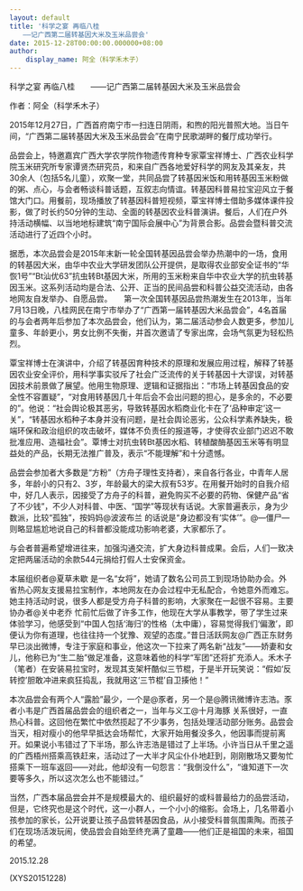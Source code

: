 ```yaml
---
layout: default
title: '科学之宴 再临八桂
　　——记广西第二届转基因大米及玉米品尝会'
date: 2015-12-28T00:00:00.000000+08:00
author:
    display_name: 阿全（科学禾木子）
---
```


科学之宴 再临八桂　　——记广西第二届转基因大米及玉米品尝会

作者：阿全（科学禾木子）

2015年12月27日，广西首府南宁市一扫连日阴雨，和煦的阳光普照大地。当日午间，“广西第二届转基因大米及玉米品尝会”在南宁民歌湖畔的餐厅成功举行。

品尝会上，特邀嘉宾广西大学农学院作物遗传育种专家覃宝祥博士、广西农业科学院玉米研究所专家谭贤杰研究员，和来自广西各地爱好科学的网友及其亲友，共30余人（包括5名儿童），欢聚一堂，共同品尝了转基因米饭和用转基因玉米粉做的粥、点心，与会者畅谈科普话题，互叙志向情谊。转基因科普易拉宝迎风立于餐馆大门口。用餐前，现场播放了转基因科普短视频，覃宝祥博士借助多媒体课件投影，做了时长约50分钟的生动、全面的转基因农业科普演讲。餐后，人们在户外持活动横幅、以当地地标建筑“南宁国际会展中心”为背景合影。品尝会暨科普交流活动进行了近四个小时。

据悉，本次品尝会是2015年末新一轮全国转基因品尝会举办热潮中的一场，食用的转基因大米，由华中农业大学研发团队公开提供，是取得农业部安全证书的“华恢1号”“Bt汕优63”抗虫转Bt基因大米，所用的玉米粉来自华中农业大学的抗虫转基因玉米。这系列活动均是合法、公开、正当的民间品尝和科普公益交流活动，由各地网友自发举办、自愿品尝。　　第一次全国转基因品尝热潮发生在2013年，当年7月13日晚，八桂网民在南宁市举办了“广西第一届转基因大米品尝会”，4名首届的与会者两年后参加了本次品尝会，他们认为，第二届活动参会人数更多，参加儿童多、年龄更小，男女比例不失衡，并首次邀请了专家出席，会场气氛更为轻松热烈。

覃宝祥博士在演讲中，介绍了转基因育种技术的原理和发展应用过程，解释了转基因农业安全评价，用科学事实驳斥了社会广泛流传的关于转基因十大谬误，对转基因技术前景做了展望。他用生物原理、逻辑和证据指出：“市场上转基因食品的安全性不容置疑”，“对食用转基因几十年后会不会出问题的担心，是多余的，不必要的”。他说：“社会舆论极其恶劣，导致转基因水稻商业化卡在了‘品种审定’这一关”，“转基因水稻种子本身并没有问题，是社会舆论恶劣，公众科学素养缺失，极端环保和政治组织的攻击破坏，媒体不负责任的报道等，才使得农业部门迟迟不敢批准应用、造福社会”。覃博士对抗虫转Bt基因水稻、转植酸酶基因玉米等有明显益处的产品，长期无法推广普及，表示“不能理解”和十分遗憾。

品尝会参加者大多数是“方粉”（方舟子理性支持者），来自各行各业，中青年人居多，年龄小的只有2、3岁，年龄最大的梁大叔有53岁。在用餐开始时的自我介绍中，好几人表示，因接受了方舟子的科普，避免购买不必要的药物、保健产品“省了不少钱”，不少人对科普、中医、“国学”等现状有话说。大家普遍表示，身为少数派，比较“孤独”，按妈妈@波波布兰 的话说是“身边都没有‘实体’”。@—僵尸— 则略显尴尬地说自己的科普都没能成功影响老婆，大家都乐了。

与会者普遍希望增进往来，加强沟通交流，扩大身边科普成果。会后，人们一致决定把两届活动的余款544元捐给打假人士安保资金。

本届组织者@夏草未歇 是一名“女将”，她请了数名公司员工到现场协助办会。外省热心网友支援易拉宝制作，本地网友在办会过程中无私配合，令她意外而难忘。她主持活动时说，很多人都是受方舟子科普的影响，大家聚在一起很不容易。主要协办者@关中老乔 忙前忙后做了许多工作，他现在大学从事教学，带了学生过来体验学习，他感受到“中国人包括‘海归’的性格（太中庸），容易觉得我们‘偏激’，即便认为你有道理，也往往持一个犹豫、观望的态度。”昔日活跃网友@广西正东财务 早已淡出微博，专注于家庭和事业，他这次一下拉来了两名新“战友”——娇妻和女儿，他称已为“生二胎”做足准备，这意味着他的科学“军团”还将扩充添人。禾木子（笔者）在安装易拉宝时，发现其支架杆酷似三节棍，于是半开玩笑说：“假如‘反转控’胆敢冲进来疯狂捣乱，我就用这‘三节棍’自卫揍他！”

本次品尝会有两个人“露脸”最少，一个是@豕者，另一个是@腾讯微博许志浩。豕者小韦是广西首届品尝会的组织者之一，当年与义工@十月海豚 关系很好，一直热心科普。这回他在繁忙中依然揽起了不少事务，包括处理活动部分账务。品尝会当天，相对瘦小的他早早抵达会场帮忙，大家开始用餐没多久，他因事而提前离开。如果说小韦错过了下半场，那么许志浩是错过了上半场。小许当日从千里之遥的广西梧州搭乘高铁赶来，活动过了一大半才风尘仆仆地赶到，刚刚散场又要匆忙搭乘下一班车返回——对此，他却没有一句怨言：“我倒没什么”，“谁知道下一次要等多久，所以这次怎么也不能错过。”

当然，广西本届品尝会并不是规模最大的、组织最好的或科普最给力的品尝活动，但是，它终究也是这个时代，这一小群人，一个小小的缩影。会场上，几名带着小孩参加的家长，公开说要让孩子品尝转基因食品，从小接受科普氛围熏陶。而孩子们在现场活泼玩闹，使品尝会自始至终充满了童趣——他们正是祖国的未来，祖国的希望。

2015.12.28

(XYS20151228)

